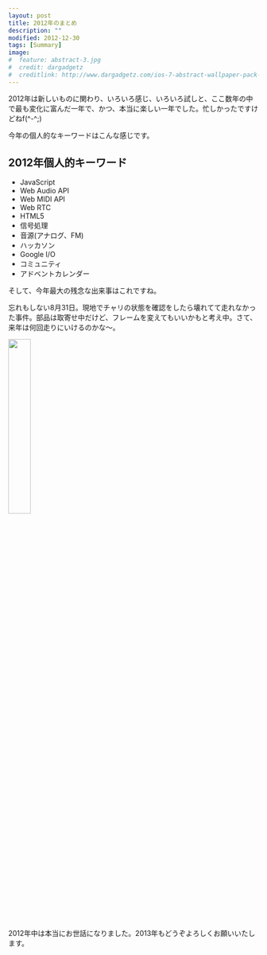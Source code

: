 ```yaml
---
layout: post
title: 2012年のまとめ
description: ""
modified: 2012-12-30
tags: [Summary]
image:
#  feature: abstract-3.jpg
#  credit: dargadgetz
#  creditlink: http://www.dargadgetz.com/ios-7-abstract-wallpaper-pack-for-iphone-5-and-ipod-touch-retina/
---
```


<div> </div>

2012年は新しいものに関わり、いろいろ感じ、いろいろ試しと、ここ数年の中で最も変化に富んだ一年で、かつ、本当に楽しい一年でした。忙しかったですけどねf(^-^;)

今年の個人的なキーワードはこんな感じです。

## 2012年個人的キーワード

- JavaScript
- Web Audio API
- Web MIDI API
- Web RTC
- HTML5
- 信号処理
- 音源(アナログ、FM)
- ハッカソン
- Google I/O
- コミュニティ
- アドベントカレンダー


そして、今年最大の残念な出来事はこれですね。

忘れもしない8月31日。現地でチャリの状態を確認をしたら壊れてて走れなかった事件。部品は取寄せ中だけど、フレームを変えてもいいかもと考え中。さて、来年は何回走りにいけるのかな〜。

<div class="post-image-center">
  <img src="{{ site.url }}/images/2012/12/20121230_bicycle.jpg" width="30%">
</div>

2012年中は本当にお世話になりました。2013年もどうぞよろしくお願いいたします。

